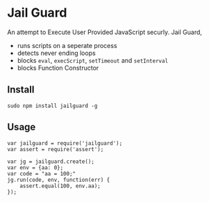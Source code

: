 Jail Guard
==========

An attempt to Execute User Provided JavaScript securly. Jail Guard,

* runs scripts on a seperate process
* detects never ending loops
* blocks `eval`, `execScript`, `setTimeout` and `setInterval`
* blocks Function Constructor

Install
-------
	sudo npm install jailguard -g


Usage
-----

	var jailguard = require('jailguard');
	var assert = require('assert');
	
	var jg = jailguard.create();
	var env = {aa: 0};
	var code = "aa = 100;"
	jg.run(code, env, function(err) {
		assert.equal(100, env.aa);
	});

